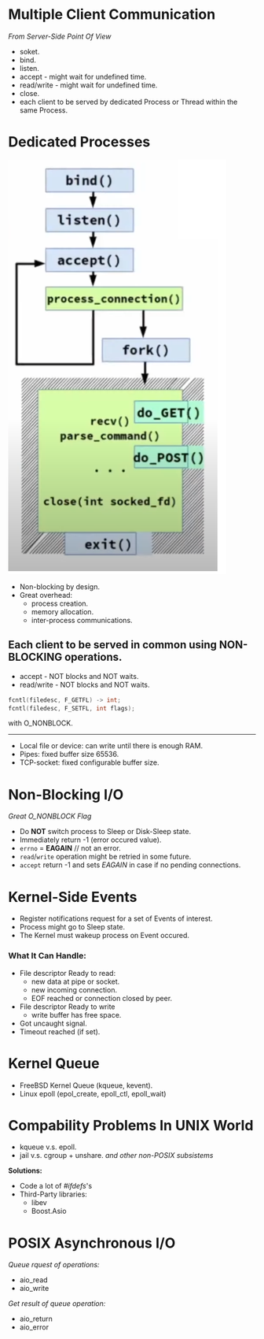 # Multiple Client Communication

*From Server-Side Point Of View*

* soket.
* bind.
* listen.
* accept - might wait for undefined time.
* read/write - might wait for undefined time.
* close.
* each client to be served by dedicated Process or Thread within the same Process.

# Dedicated Processes

![1736606933425](images/I_O_multiplexing/1736606933425.png)

* Non-blocking by design.
* Great overhead:
  * process creation.
  * memory allocation.
  * inter-process communications.

## Each client to be served in common using NON-BLOCKING operations.

* accept - NOT blocks and NOT waits.
* read/write - NOT blocks and NOT waits.

```cpp
fcntl(filedesc, F_GETFL) -> int;
fcntl(filedesc, F_SETFL, int flags);
```

with O_NONBLOCK.

---

* Local file or device: can write until there is enough RAM.
* Pipes: fixed buffer size 65536.
* TCP-socket: fixed configurable buffer size.

# Non-Blocking I/O

*Great O_NONBLOCK Flag*

* Do **NOT** switch process to Sleep or Disk-Sleep state.
* Immediately return -1 (error occured value).
* `errno` = **EAGAIN** // not an error.
* `read`/`write` operation might be retried in some future.
* `accept` return -1 and sets *EAGAIN* in case if no pending connections.

# Kernel-Side Events

* Register notifications request for a set of Events of interest.
* Process might go to Sleep state.
* The Kernel must wakeup process on Event occured.

### What It Can Handle:

* File descriptor Ready to read:
  * new data at pipe or socket.
  * new incoming connection.
  * EOF reached or connection closed by peer.
* File descriptor Ready to write
  * write buffer has free space.
* Got uncaught signal.
* Timeout reached (if set).

# Kernel Queue

* FreeBSD Kernel Queue (kqueue, kevent).
* Linux epoll (epol_create, epoll_ctl, epoll_wait)

# Compability Problems In UNIX World

* kqueue v.s. epoll.
* jail v.s. cgroup + unshare.
  *and other non-POSIX subsistems*

**Solutions:**

* Code a lot of *#ifdefs*'s
* Third-Party libraries:
  * libev
  * Boost.Asio

# POSIX Asynchronous I/O

*Queue rquest of operations:*

* aio_read
* aio_write

*Get result of queue operation:*

* aio_return
* aio_error
